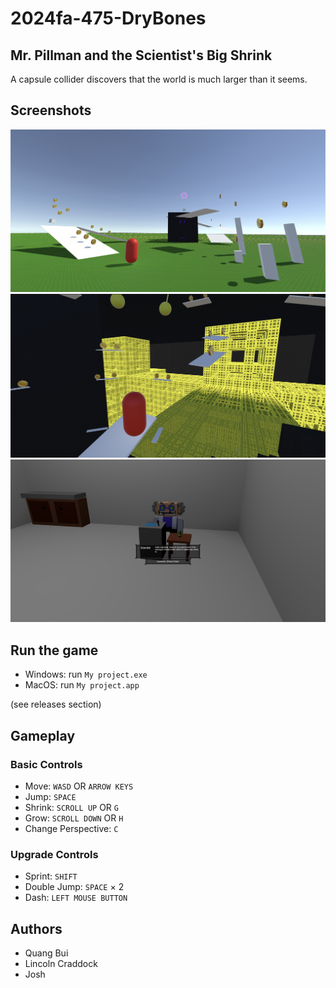 # 2024fa-475-DryBones

## Mr. Pillman and the Scientist's Big Shrink
A capsule collider discovers that the world is much larger than it seems.

## Screenshots
![tutorial_screenshot Image](./85E2B67D-F654-42DD-9637-837E2F6C38F9_1_201_a.jpeg)
![staffConfig_screenshot Image](./DE42B38C-446F-44E7-9C83-578CB5E495BE_1_201_a.jpeg)
![gameplay_screenshot Image](./86247AD3-654F-49A2-A520-BA92BFE83105_1_201_a.jpeg)

## Run the game
- Windows: run ``My project.exe``
- MacOS: run ``My project.app``

(see releases section)

## Gameplay
### Basic Controls
- Move: ``WASD`` OR ``ARROW KEYS``
- Jump: ``SPACE``
- Shrink: ``SCROLL UP`` OR ``G``
- Grow: ``SCROLL DOWN`` OR ``H``
- Change Perspective: ``C``
### Upgrade Controls
- Sprint: ``SHIFT``
- Double Jump: ``SPACE`` × 2
- Dash: ``LEFT MOUSE BUTTON``

## Authors
- Quang Bui
- Lincoln Craddock
- Josh
